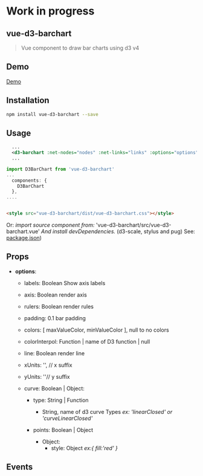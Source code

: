 # Work in progress

## vue-d3-barchart 
 > Vue component to draw bar charts using d3 v4

## Demo

[Demo](https://emiliorizzo.github.io/vue-d3-barchart/)

## Installation

``` bash
npm install vue-d3-barchart --save

```

## Usage


```xml
  ...  
  <d3-barchart :net-nodes="nodes" :net-links="links" :options="options" />
  ...

```
``` javascript  
import D3BarChart from 'vue-d3-barchart'
...
  components: {
    D3BarChart
  },
....
```
``` html

<style src="vue-d3-barchart/dist/vue-d3-barchart.css"></style>

```

Or: *import source component from:* 'vue-d3-barchart/src/vue-d3-barchart.vue'
*And install devDependencies.* (d3-scale, stylus and pug) 
See: [package.json](https://github.com/emiliorizzo/vue-d3-barchart/blob/master/package.json))


## Props
  
- **options**:
  
  - labels: Boolean
      Show axis labels
  
  - axis: Boolean
      render axis
  
  - rulers: Boolean
      render rules
  
  - padding: 0.1 
    bar padding
  
  - colors: [ maxValueColor, minValueColor ], null to no colors

  - colorInterpol: Function | name of D3 function | null
  
  - line: Boolean
    render line
  
  - xUnits: '', // x  suffix
  - yUnits: ''//  y suffix
  - curve: Boolean | Object:
    - type: String | Function
      - String, name of d3 curve Types *ex: 'linearClosed' or 'curveLinearClosed'*
    
    - points: Boolean | Object
      - Object: 
        - style: Object *ex:{ fill:'red' }*

     


    


## Events




